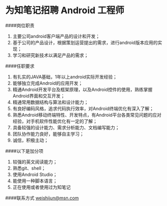 为知笔记招聘 Android 工程师
==========
####岗位职责
1. 主要公司android客户端产品的设计和开发；
2. 基于公司的产品设计，根据策划运营提出的需求，进行android版本应用的实现；
3. 学习和研究新技术以满足产品的需求；

####任职要求
1. 有扎实的JAVA基础，1年以上android实际开发经验；
2. 能够独立完成Android的应用开发；
3. 精通Android开发平台及框架原理，以及Android控件的使用，熟练掌握Android界面和交互开发；
4. 精通常用数据结构与算法和设计能力；
5. 有良好编码风格，追求代码执行效率，对Android终端优化有深入了解；
6. 熟悉Android移动终端特性、开发特点，有Android平台各类常见问题的应对经验，对手机软件性能优化有一定的了解；
7. 具备较强的设计能力、需求分析能力、文档编写能力；
8. 团队协作能力良好，能够自主学习；
9. 诚信，积极主动；

####以下是加分项
1. 较强的英文阅读能力；
2. 熟悉git、shell；
3. 使用Android Studio；
4. 能使用一种脚本语言；
5. 正在使用或者使用过为知笔记

####联系方式
[weishijun@msn.com](mailto:weishijun@msn.com)
